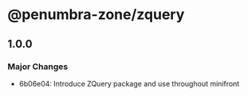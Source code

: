 # @penumbra-zone/zquery

## 1.0.0

### Major Changes

- 6b06e04: Introduce ZQuery package and use throughout minifront
